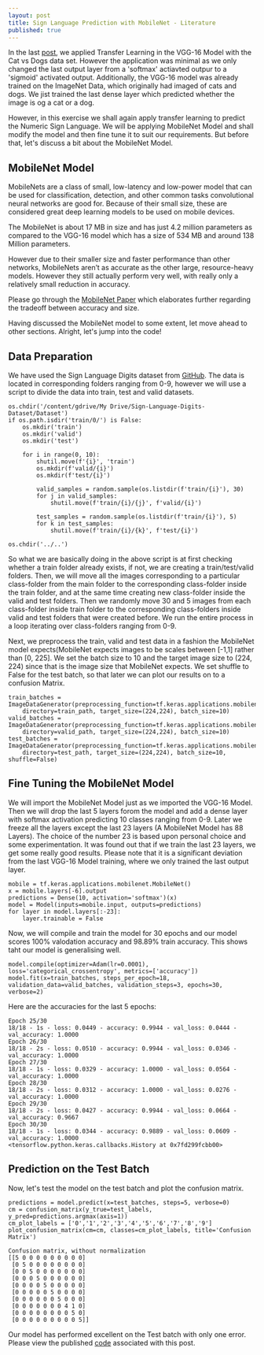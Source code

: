 ```yaml
---
layout: post
title: Sign Language Prediction with MobileNet - Literature
published: true
---
```

In the last [post](https://saptarshidatta.in/2020/09/06/Transfer-Learning-with-VGG-16.html), we applied Transfer Learning in the VGG-16 Model with the Cat vs Dogs data set. However the application was minimal as we only changed the last output layer from a 'softmax' actiavted outpur to a 'sigmoid' activated output. Additionally, the VGG-16 model was already trained on the ImageNet Data, which originally had imaged of cats and dogs. We jist trained the last dense layer which predicted whether the image is og a cat or a dog.

However, in this exercise we shall again apply transfer learning to predict the Numeric Sign Language. We will be applying MobileNet Model and shall modify the model and then fine tune it to suit our requirements. But before that, let's discuss a bit about the MobileNet Model.

## MobileNet Model
MobileNets are a class of small, low-latency and low-power model that can be used for classification, detection, and other common tasks convolutional neural networks are good for. Because of their small size, these are considered great deep learning models to be used on mobile devices.

The MobileNet is about 17 MB in size and has just 4.2 million parameters as compared to the VGG-16 model which has a size of 534 MB and around 138 Million parameters.

However due to their smaller size and faster performance than other networks, MobileNets aren’t as accurate as the other large, resource-heavy models. However they still actually perform very well, with really only a relatively small reduction in accuracy.

Please go through the [MobileNet Paper](https://arxiv.org/pdf/1704.04861.pdf) which elaborates further regarding the tradeoff between accuracy and size.

Having discussed the MobileNet model to some extent, let move ahead to other sections. Alright, let's jump into the code!

## Data Preparation
We have used the Sign Language Digits dataset from [GitHub](https://github.com/ardamavi/Sign-Language-Digits-Dataset). The data is located in corresponding folders ranging from 0-9, however we will use a script to divide the data into train, test and valid datasets.
```
os.chdir('/content/gdrive/My Drive/Sign-Language-Digits-Dataset/Dataset')
if os.path.isdir('train/0/') is False: 
    os.mkdir('train')
    os.mkdir('valid')
    os.mkdir('test')

    for i in range(0, 10):
        shutil.move(f'{i}', 'train')
        os.mkdir(f'valid/{i}')
        os.mkdir(f'test/{i}')

        valid_samples = random.sample(os.listdir(f'train/{i}'), 30)
        for j in valid_samples:
            shutil.move(f'train/{i}/{j}', f'valid/{i}')

        test_samples = random.sample(os.listdir(f'train/{i}'), 5)
        for k in test_samples:
            shutil.move(f'train/{i}/{k}', f'test/{i}')

os.chdir('../..')
```
So what we are basically doing in the above script is at first checking whether a train folder already exists, if not, we are creating a train/test/valid folders. Then, we will move all the images corresponding to a particular class-folder from the main folder to the corresponding class-folder inside the train folder, and at the same time creating new class-folder inside the valid and test folders. Then we randomly move 30 and 5 images from each class-folder inside train folder to the corresponding class-folders inside valid and test folders that were created before.
We run the entire process in a loop iterating over class-folders ranging from 0-9.

Next, we preprocess the train, valid and test data in a fashion the MobileNet model expects(MobileNet expects images to be scales between [-1,1] rather than [0, 225]. We set the batch size to 10 and the target image size to (224, 224) since that is the image size that MobileNet expects. We set shuffle to False for the test batch, so that later we can plot our results on to a confusion Matrix.
```
train_batches = ImageDataGenerator(preprocessing_function=tf.keras.applications.mobilenet.preprocess_input).flow_from_directory(
    directory=train_path, target_size=(224,224), batch_size=10)
valid_batches = ImageDataGenerator(preprocessing_function=tf.keras.applications.mobilenet.preprocess_input).flow_from_directory(
    directory=valid_path, target_size=(224,224), batch_size=10)
test_batches = ImageDataGenerator(preprocessing_function=tf.keras.applications.mobilenet.preprocess_input).flow_from_directory(
    directory=test_path, target_size=(224,224), batch_size=10, shuffle=False)
```

## Fine Tuning the MobileNet Model

We will import the MobileNet Model just as we imported the VGG-16 Model. Then we will drop the last 5 layers forom the model and add a dense layer with softmax activation predicting 10 classes ranging from 0-9. Later we freeze all the layers except the last 23 layers (A MobileNet Model has 88 Layers). The choice of the number 23 is based upon personal choice and some experimentation. It was found out that if we train the last 23 layers, we get some really good results.
Please note that it is a significant deviation from the last VGG-16 Model training, where we only trained the last output layer.
```
mobile = tf.keras.applications.mobilenet.MobileNet()
x = mobile.layers[-6].output
predictions = Dense(10, activation='softmax')(x)
model = Model(inputs=mobile.input, outputs=predictions)
for layer in model.layers[:-23]:
    layer.trainable = False
```
Now, we will compile and train the model for 30 epochs and our model scores 100% valodation accuracy and 98.89% train accuracy. This shows taht our model is generalising well.
```
model.compile(optimizer=Adam(lr=0.0001), loss='categorical_crossentropy', metrics=['accuracy'])
model.fit(x=train_batches, steps_per_epoch=18, validation_data=valid_batches, validation_steps=3, epochs=30, verbose=2)
```
Here are the accuracies for the last 5 epochs:
```
Epoch 25/30
18/18 - 1s - loss: 0.0449 - accuracy: 0.9944 - val_loss: 0.0444 - val_accuracy: 1.0000
Epoch 26/30
18/18 - 2s - loss: 0.0510 - accuracy: 0.9944 - val_loss: 0.0346 - val_accuracy: 1.0000
Epoch 27/30
18/18 - 1s - loss: 0.0329 - accuracy: 1.0000 - val_loss: 0.0564 - val_accuracy: 1.0000
Epoch 28/30
18/18 - 2s - loss: 0.0312 - accuracy: 1.0000 - val_loss: 0.0276 - val_accuracy: 1.0000
Epoch 29/30
18/18 - 2s - loss: 0.0427 - accuracy: 0.9944 - val_loss: 0.0664 - val_accuracy: 0.9667
Epoch 30/30
18/18 - 1s - loss: 0.0344 - accuracy: 0.9889 - val_loss: 0.0609 - val_accuracy: 1.0000
<tensorflow.python.keras.callbacks.History at 0x7fd299fcbb00>
```

## Prediction on the Test Batch

Now, let's test the model on the test batch and plot the confusion matrix.
```
predictions = model.predict(x=test_batches, steps=5, verbose=0)
cm = confusion_matrix(y_true=test_labels, y_pred=predictions.argmax(axis=1))
cm_plot_labels = ['0','1','2','3','4','5','6','7','8','9']
plot_confusion_matrix(cm=cm, classes=cm_plot_labels, title='Confusion Matrix')

Confusion matrix, without normalization
[[5 0 0 0 0 0 0 0 0 0]
 [0 5 0 0 0 0 0 0 0 0]
 [0 0 5 0 0 0 0 0 0 0]
 [0 0 0 5 0 0 0 0 0 0]
 [0 0 0 0 5 0 0 0 0 0]
 [0 0 0 0 0 5 0 0 0 0]
 [0 0 0 0 0 0 5 0 0 0]
 [0 0 0 0 0 0 0 4 1 0]
 [0 0 0 0 0 0 0 0 5 0]
 [0 0 0 0 0 0 0 0 0 5]]
```
Our model has performed excellent on the Test batch with only one error.
Please view the published [code](https://saptarshidatta.in/2020/09/08/Sign-Language-Prediction.html) associated with this post.
